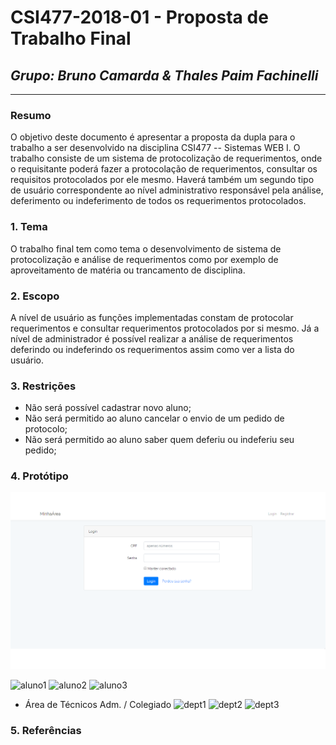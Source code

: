 # **CSI477-2018-01 - Proposta de Trabalho Final**
## *Grupo: Bruno Camarda & Thales Paim Fachinelli*

--------------

<!-- Descrever um resumo sobre o trabalho. -->

### Resumo
O objetivo deste documento é apresentar a proposta da dupla para o trabalho a ser desenvolvido na disciplina CSI477 -- Sistemas WEB I. O trabalho consiste de um sistema de protocolização de requerimentos, onde o requisitante poderá fazer a protocolação de requerimentos, consultar os requisitos protocolados por ele mesmo. Haverá também um segundo tipo de usuário correspondente ao nível administrativo responsável pela análise, deferimento ou indeferimento de todos os requerimentos protocolados.

<!-- Apresentar o tema. -->
### 1. Tema

  O trabalho final tem como tema o desenvolvimento de sistema de protocolização e análise de requerimentos como por exemplo de aproveitamento de matéria ou trancamento de disciplina.

<!-- Descrever e limitar o escopo da aplicação. -->
### 2. Escopo

  A nível de usuário as funções implementadas constam de protocolar requerimentos e consultar requerimentos protocolados por si mesmo. Já a nível de administrador é possível realizar a análise de requerimentos deferindo ou indeferindo os requerimentos assim como ver a lista do usuário.

<!-- Apresentar restrições de funcionalidades e de escopo. -->
### 3. Restrições

  * Não será possível cadastrar novo aluno; 
  * Não será permitido ao aluno cancelar o envio de um pedido de protocolo; 
  * Não será permitido ao aluno saber quem deferiu ou indeferiu seu pedido;


<!-- Construir alguns protótipos para a aplicação, disponibilizá-los no Github e descrever o que foi considerado. //-->
### 4. Protótipo
 
![login](https://github.com/UFOP-CSI477/2018-01-trabalho-final-protocolizacao-de-requerimentos-colegiado/blob/master/images/login.png)

![aluno1](https://raw.githubusercontent.com/UFOP-CSI477/2018-01-trabalho-final-protocolizacao-de-requerimentos-colegiado/master/images/areaAluno1.png)
![aluno2](https://raw.githubusercontent.com/UFOP-CSI477/2018-01-trabalho-final-protocolizacao-de-requerimentos-colegiado/master/images/areaAluno2.png)
![aluno3](https://raw.githubusercontent.com/UFOP-CSI477/2018-01-trabalho-final-protocolizacao-de-requerimentos-colegiado/master/images/areaAluno3.png)

* Área de Técnicos Adm. / Colegiado
![dept1](https://raw.githubusercontent.com/UFOP-CSI477/2018-01-trabalho-final-protocolizacao-de-requerimentos-colegiado/master/images/areaDept1.png)
![dept2](https://raw.githubusercontent.com/UFOP-CSI477/2018-01-trabalho-final-protocolizacao-de-requerimentos-colegiado/master/images/areaDept2.png)
![dept3](https://raw.githubusercontent.com/UFOP-CSI477/2018-01-trabalho-final-protocolizacao-de-requerimentos-colegiado/master/images/areaDept3.png)


### 5. Referências

